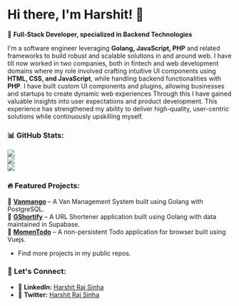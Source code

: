 # Hi there, I'm Harshit! 👋

🚀 **Full-Stack Developer, specialized in Backend Technologies**

I'm a software engineer leveraging **Golang, JavaScript, PHP** and related frameworks to build robust and scalable solutions in and around web.
I have till now worked in two companies, both in fintech and web development domains where my role involved crafting intuitive UI components using **HTML, CSS, and JavaScript**, while handling backend functionalities with **PHP**. I have built custom UI components and plugins, allowing businesses and startups to create dynamic web experiences
Through this I have gained valuable insights into user expectations and product development. This experience has strengthened my ability to deliver high-quality, user-centric solutions while continuously upskilling myself.

### 📊 GitHub Stats:
![](https://github-readme-stats.vercel.app/api?username=harshitrajsinha&theme=dark&hide_border=false&include_all_commits=false&count_private=false)<br/>
![](https://nirzak-streak-stats.vercel.app/?user=harshitrajsinha&theme=dark&hide_border=false)<br/>
![](https://github-readme-stats.vercel.app/api/top-langs/?username=harshitrajsinha&theme=dark&hide_border=false&include_all_commits=false&count_private=false&layout=compact)

### 🔥 Featured Projects:
📌 **[Vanmango](https://vanmango.vercel.app)** – A Van Management System built using Golang with PostgreSQL.  
📌 **[GShortify](https://gshortify.vercel.app/)** – A URL Shortener application built using Golang with data maintained in Supabase.  
📌 **[MomenTodo](https://phenomenal-hotteok-3af725.netlify.app/)** – A non-persistent Todo application for browser built using Vuejs.  
-  Find more projects in my public repos.

### 📢 Let's Connect:
- 🔗 **LinkedIn:** [Harshit Raj Sinha](https://www.linkedin.com/in/rajsinha08)
- 🔗 **Twitter:** [Harshit Raj Sinha](https://x.com/rajsinha08_)
